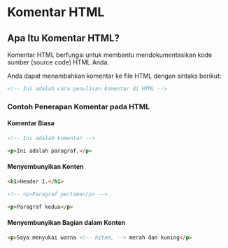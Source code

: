 # Komentar HTML

## Apa Itu Komentar HTML?

Komentar HTML berfungsi untuk membantu mendokumentasikan kode sumber (source code) HTML Anda.

Anda dapat menambahkan komentar ke file HTML dengan sintaks berikut:

```html
<!-- Ini adalah cara penulisan komentar di HTML -->
```

### Contoh Penerapan Komentar pada HTML

#### Komentar Biasa

```html
<!-- Ini adalah komentar -->

<p>Ini adalah paragraf.</p>
```

#### Menyembunyikan Konten

```html
<h1>Header 1.</h1>

<!-- <p>Paragraf pertama</p> -->

<p>Paragraf kedua</p>
```

#### Menyembunyikan Bagian dalam Konten

```html
<p>Saya menyukai warna <!-- hitam, --> merah dan kuning</p>
```
